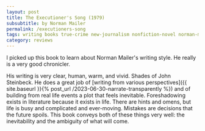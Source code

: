 ```yaml
---
layout: post
title: The Executioner's Song (1979)
subsubtitle: by Norman Mailer
permalink: /executioners-song
tags: writing books true-crime new-journalism nonfiction-novel norman-mailer
category: reviews
---
```


I picked up this book to learn about Norman Mailer's writing style.
He really is a very good chronicler.
<!--more-->
His writing is very clear, human, warm, and vivid.
Shades of John Steinbeck.
He does a great job of [writing from various perspectives]({{ site.baseurl }}{% post_url /2023-06-30-narrate-transparently %}) and of building from real life events a plot that feels inevitable.
Foreshadowing exists in literature because it exists in life.
There are hints and omens, but life is busy and complicated and ever-moving.
Mistakes are decisions that the future spoils.
This book conveys both of these things very well: the inevitability and the ambiguity of what will come.
